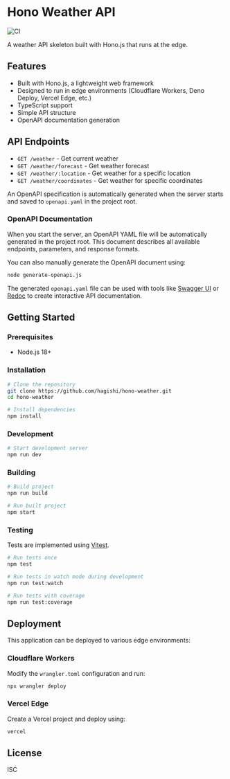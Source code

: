 # Hono Weather API

![CI](https://github.com/hagishi/hono-weather/workflows/CI/badge.svg)

A weather API skeleton built with Hono.js that runs at the edge.

## Features

- Built with Hono.js, a lightweight web framework
- Designed to run in edge environments (Cloudflare Workers, Deno Deploy, Vercel Edge, etc.)
- TypeScript support
- Simple API structure
- OpenAPI documentation generation

## API Endpoints

- `GET /weather` - Get current weather
- `GET /weather/forecast` - Get weather forecast
- `GET /weather/:location` - Get weather for a specific location
- `GET /weather/coordinates` - Get weather for specific coordinates

An OpenAPI specification is automatically generated when the server starts and saved to `openapi.yaml` in the project root.

### OpenAPI Documentation

When you start the server, an OpenAPI YAML file will be automatically generated in the project root. This document describes all available endpoints, parameters, and response formats.

You can also manually generate the OpenAPI document using:

```bash
node generate-openapi.js
```

The generated `openapi.yaml` file can be used with tools like [Swagger UI](https://swagger.io/tools/swagger-ui/) or [Redoc](https://github.com/Redocly/redoc) to create interactive API documentation.

## Getting Started

### Prerequisites

- Node.js 18+ 

### Installation

```bash
# Clone the repository
git clone https://github.com/hagishi/hono-weather.git
cd hono-weather

# Install dependencies
npm install
```

### Development

```bash
# Start development server
npm run dev
```

### Building

```bash
# Build project
npm run build

# Run built project
npm start
```

### Testing

Tests are implemented using [Vitest](https://vitest.dev/).

```bash
# Run tests once
npm test

# Run tests in watch mode during development
npm run test:watch

# Run tests with coverage
npm run test:coverage
```

## Deployment

This application can be deployed to various edge environments:

### Cloudflare Workers

Modify the `wrangler.toml` configuration and run:

```bash
npx wrangler deploy
```

### Vercel Edge

Create a Vercel project and deploy using:

```bash
vercel
```

## License

ISC
